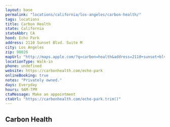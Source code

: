 ```yaml
---
layout: base
permalink: "locations/california/los-angeles/carbon-health/"
tags: locations
title: Carbon Health
state: California
stateAbbr: CA
hood: Echo Park
address: 2110 Sunset Blvd. Suite M
city: Los Angeles
zip: 90026
mapUrl: "http://maps.apple.com/?q=carbon=health&address=2110+sunset+blvd+suite+m,los+angeles,california,90026"
locationType: Walk-in
phone: undefined
website: https://carbonhealth.com/echo-park
onlineBooking: true
notes: "Privately owned."
days: Everyday
hours: 9AM-7PM
ctaMessage: Make an appointment
ctaUrl: "https://carbonhealth.com/echo-park.trim()"
---
```

## Carbon Health